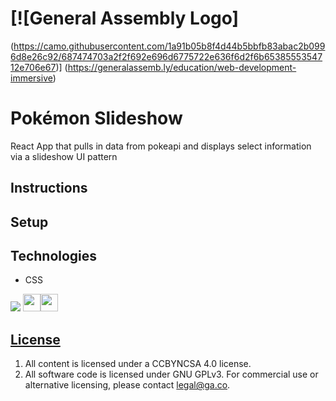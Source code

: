 # [![General Assembly Logo]
(https://camo.githubusercontent.com/1a91b05b8f4d44b5bbfb83abac2b0996d8e26c92/687474703a2f2f692e696d6775722e636f6d2f6b6538555354712e706e67)]
(https://generalassemb.ly/education/web-development-immersive)

# Pokémon Slideshow

React App that pulls in data from pokeapi and displays select information via a slideshow UI pattern


## Instructions


## Setup


## Technologies
- CSS

<img src="https://img.shields.io/badge/GIT-E44C30?style=for-the-badge&logo=git&logoColor=white"/> <img src="https://shields.io/badge/react-black?logo=react&style=for-the-badge%22" height=28px /><img src="https://shields.io/badge/JavaScript-F7DF1E?logo=JavaScript&logoColor=000&style=flat-square" height=28px /> 


## [License](LICENSE)

1.  All content is licensed under a CC­BY­NC­SA 4.0 license.
1.  All software code is licensed under GNU GPLv3. For commercial use or
    alternative licensing, please contact legal@ga.co.
